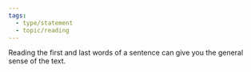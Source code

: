 ```yaml
---
tags: 
  - type/statement
  - topic/reading
---
```

Reading the first and last words of a sentence can give you the general sense of the text.